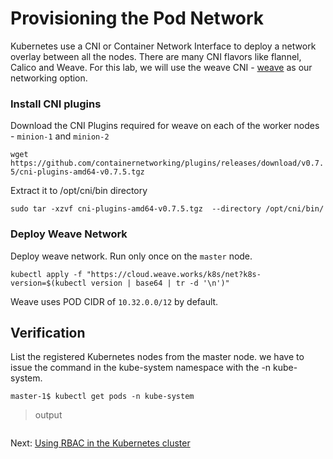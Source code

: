 # Provisioning the Pod Network

Kubernetes use a CNI or Container Network Interface to deploy a network overlay between all the nodes. There are many CNI flavors like flannel, Calico and Weave. For this lab, we will use the weave CNI - [weave](https://www.weave.works/docs/net/latest/kubernetes/kube-addon/) as our networking option.

### Install CNI plugins

Download the CNI Plugins required for weave on each of the worker nodes - `minion-1` and `minion-2`

`wget https://github.com/containernetworking/plugins/releases/download/v0.7.5/cni-plugins-amd64-v0.7.5.tgz`

Extract it to /opt/cni/bin directory

`sudo tar -xzvf cni-plugins-amd64-v0.7.5.tgz  --directory /opt/cni/bin/`

### Deploy Weave Network

Deploy weave network. Run only once on the `master` node.


`kubectl apply -f "https://cloud.weave.works/k8s/net?k8s-version=$(kubectl version | base64 | tr -d '\n')"`

Weave uses POD CIDR of `10.32.0.0/12` by default.

## Verification

List the registered Kubernetes nodes from the master node. we have to issue the command in the kube-system namespace with the -n kube-system.

```
master-1$ kubectl get pods -n kube-system
```

> output

```

```

Next: [Using RBAC in the Kubernetes cluster](RBAC.md)
